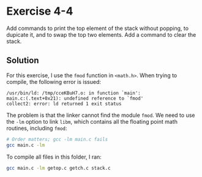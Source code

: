 # Exercise 4-4

Add commands to print the top element of the stack without popping, to dupicate it, and to swap the top two
elements. Add a command to clear the stack.

## Solution

For this exercise, I use the `fmod` function in `<math.h>`. When trying to compile, the following error is issued:

```
/usr/bin/ld: /tmp/cceKBuH7.o: in function `main':
main.c:(.text+0x21): undefined reference to `fmod'
collect2: error: ld returned 1 exit status
```

The problem is that the linker cannot find the module `fmod`. We need to use the `-lm` option to link `libm`, which
contains all the floating point math routines, including `fmod`:

```bash
# Order matters; gcc -lm main.c fails
gcc main.c -lm
```

To compile all files in this folder, I ran:

```bash
gcc main.c -lm getop.c getch.c stack.c
```
